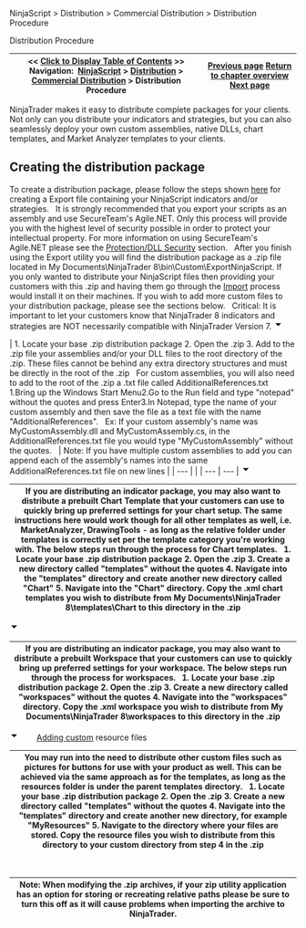 ﻿
NinjaScript \> Distribution \> Commercial Distribution \> Distribution Procedure

Distribution Procedure

| \<\< [Click to Display Table of Contents](distribution_procedure.md) \>\> **Navigation:**     [NinjaScript](ninjascript.md) \> [Distribution](distribution.md) \> [Commercial Distribution](commercial_distribution.md) \> Distribution Procedure | [Previous page](best_practices.md) [Return to chapter overview](commercial_distribution.md) [Next page](editor.md) |
| --- | --- |
NinjaTrader makes it easy to distribute complete packages for your clients. Not only can you distribute your indicators and strategies, but you can also seamlessly deploy your own custom assemblies, native DLLs, chart templates, and Market Analyzer templates to your clients.

## Creating the distribution package
To create a distribution package, please follow the steps shown [here](export.md) for creating a Export file containing your NinjaScript indicators and/or strategies.
 
It is strongly recommended that you export your scripts as an assembly and use SecureTeam's Agile.NET. Only this process will provide you with the highest level of security possible in order to protect your intellectual property. For more information on using SecureTeam's Agile.NET please see the [Protection/DLL Security](export.md) section.
 
After you finish using the Export utility you will find the distribution package as a .zip file located in My Documents\\NinjaTrader 8\\bin\\Custom\\ExportNinjaScript. If you only wanted to distribute your NinjaScript files then providing your customers with this .zip and having them go through the [Import](import.md) process would install it on their machines. If you wish to add more custom files to your distribution package, please see the sections below.
 
Critical: It is important to let your customers know that NinjaTrader 8 indicators and strategies are NOT necessarily compatible with NinjaTrader Version 7\.
![tog_minus](tog_minus.gif)

| 1\. Locate your base .zip distribution package 2\. Open the .zip 3\. Add to the .zip file your assemblies and/or your DLL files to the root directory of the .zip. These files cannot be behind any extra directory structures and must be directly in the root of the .zip   For custom assemblies, you will also need to add to the root of the .zip a .txt file called AdditionalReferences.txt   1\.Bring up the Windows Start Menu2\.Go to the Run field and type "notepad" without the quotes and press Enter3\.In Notepad, type the name of your custom assembly and then save the file as a text file with the name "AdditionalReferences".   Ex: If your custom assembly's name was MyCustomAssembly.dll and MyCustomAssembly.cs, in the AdditionalReferences.txt file you would type "MyCustomAssembly" without the quotes.    | Note: If you have multiple custom assemblies to add you can append each of the assembly's names into the same AdditionalReferences.txt file on new lines | | --- | |
| --- | --- |
![tog_minus](tog_minus.gif)

| If you are distributing an indicator package, you may also want to distribute a prebuilt Chart Template that your customers can use to quickly bring up preferred settings for your chart setup. The same instructions here would work though for all other templates as well, i.e. MarketAnalyzer, DrawingTools \- as long as the relative folder under templates is correctly set per the template category you're working with. The below steps run through the process for Chart templates.   1\. Locate your base .zip distribution package 2\. Open the .zip 3\. Create a new directory called "templates" without the quotes 4\. Navigate into the "templates" directory and create another new directory called "Chart" 5\. Navigate into the "Chart" directory. Copy the .xml chart templates you wish to distribute from My Documents\\NinjaTrader 8\\templates\\Chart to this directory in the .zip |
| --- |
![tog_minus](tog_minus.gif)

| If you are distributing an indicator package, you may also want to distribute a prebuilt Workspace that your customers can use to quickly bring up preferred settings for your workspace. The below steps run through the process for workspaces.   1\. Locate your base .zip distribution package 2\. Open the .zip 3\. Create a new directory called "workspaces" without the quotes 4\. Navigate into the "workspaces" directory. Copy the .xml workspace you wish to distribute from My Documents\\NinjaTrader 8\\workspaces to this directory in the .zip |
| --- |
![tog_minus](tog_minus.gif)        [Adding custom](javascript:HMToggle('toggle','AddingMarketAnalyzerTemplates','AddingMarketAnalyzerTemplates_ICON')) resource files

| You may run into the need to distribute other custom files such as pictures for buttons for use with your product as well. This can be achieved via the same approach as for the templates, as long as the resources folder is under the parent templates directory.   1\. Locate your base .zip distribution package 2\. Open the .zip 3\. Create a new directory called "templates" without the quotes 4\. Navigate into the "templates" directory and create another new directory, for example "MyResources" 5\. Navigate to the directory where your files are stored. Copy the resource files you wish to distribute from this directory to your custom directory from step 4 in the .zip |
| --- |
 

| Note: When modifying the .zip archives, if your zip utility application has an option for storing or recreating relative paths please be sure to turn this off as it will cause problems when importing the archive to NinjaTrader. |
| --- |

